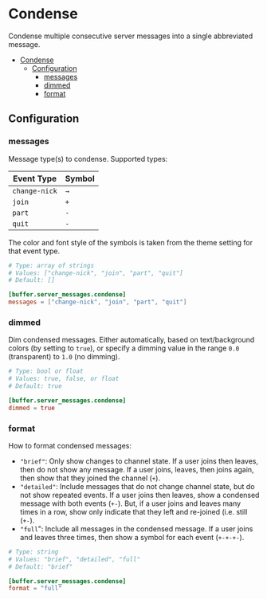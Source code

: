 # Condense

Condense multiple consecutive server messages into a single abbreviated message.

- [Condense](#condense)
  - [Configuration](#configuration)
    - [messages](#messages)
    - [dimmed](#dimmed)
    - [format](#format)

## Configuration

### messages

 Message type(s) to condense. Supported types:

| **Event Type** | **Symbol** |
| -------------- | ---------- |
| `change-nick`  | `→`        |
| `join`         | `+`        |
| `part`         | `-`        |
| `quit`         | `-`        |

The color and font style of the symbols is taken from the theme setting for that event type.

```toml
# Type: array of strings
# Values: ["change-nick", "join", "part", "quit"]
# Default: []

[buffer.server_messages.condense]
messages = ["change-nick", "join", "part", "quit"]
```

### dimmed

Dim condensed messages.  Either automatically, based on text/background colors (by setting to `true`), or specify a dimming value in the range `0.0` (transparent) to `1.0` (no dimming).

```toml
# Type: bool or float
# Values: true, false, or float
# Default: true

[buffer.server_messages.condense]
dimmed = true
```

### format

How to format condensed messages:

- `"brief"`:  Only show changes to channel state.  If a user joins then leaves, then do not show any message.  If a user joins, leaves, then joins again, then show that they joined the channel (`+`).
- `"detailed"`: Include messages that do not change channel state, but do not show repeated events.  If a user joins then leaves, show a condensed message with both events (`+-`).  But, if a user joins and leaves many times in a row, show only indicate that they left and re-joined (i.e. still (`+-`).
- `"full`":  Include all messages in the condensed message.  If a user joins and leaves three times, then show a symbol for each event (`+-+-+-`).

```toml
# Type: string
# Values: "brief", "detailed", "full"
# Default: "brief"

[buffer.server_messages.condense]
format = "full"
```
